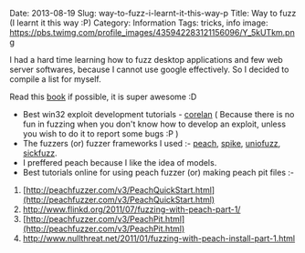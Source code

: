 Date: 2013-08-19
Slug: way-to-fuzz-i-learnt-it-this-way-p
Title: Way to fuzz (I learnt it this way :P)
Category: Information
Tags: tricks, info
image: https://pbs.twimg.com/profile_images/435942283121156096/Y_5kUTkm.png

I had a hard time learning how to fuzz desktop applications and few web
server softwares, because I cannot use google effectively. So I decided
to compile a list for myself.


Read this [book](http://www.amazon.com/gp/product/0321446119) if possible, it is super awesome :D

- Best win32 exploit development tutorials - [corelan](https://www.corelan.be/index.php/2009/07/19/exploit-writing-tutorial-part-1-stack-based-overflows/)
 ( Because there is no fun in fuzzing when you don't know how to develop
 an exploit, unless you wish to do it to report some bugs :P )
- The fuzzers (or) fuzzer frameworks I used :- [peach](http://peachfuzzer.com/), [spike](http://www.immunitysec.com/resources-freesoftware.shtml), [uniofuzz](http://nullsecurity.net/tools/fuzzer/uniofuzz.py), [sickfuzz](https://code.google.com/p/sickfuzz/).
- I preffered peach because I like the idea of models.
- Best tutorials online for using peach fuzzer (or) making peach pit files :-&nbsp;

1. [http://peachfuzzer.com/v3/PeachQuickStart.html](http://peachfuzzer.com/v3/PeachQuickStart.html)
2. [http://www.flinkd.org/2011/07/fuzzing-with-peach-part-1/ ](http://www.flinkd.org/2011/07/fuzzing-with-peach-part-1/)
3. [http://peachfuzzer.com/v3/PeachPit.html](http://peachfuzzer.com/v3/PeachPit.html)
4. [http://www.nullthreat.net/2011/01/fuzzing-with-peach-install-part-1.html ](http://www.nullthreat.net/2011/01/fuzzing-with-peach-install-part-1.html)
